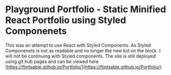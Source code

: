 # Playground Portfolio - Static Minified React Portfolio using Styled Componenets
This was an attempt to use React with Styled Components. As Styled Componenets is not as readable and no longer the new kid on the block. I will not be continuing with Styled components. The site is still deployed using git hub pages and can be viewed here [https://flintsable.github.io/Portfolio/](https://flintsable.github.io/Portfolio/) 
